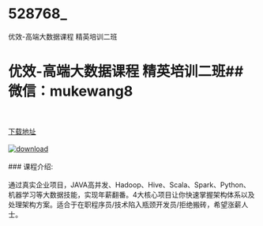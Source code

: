 # 528768_
优效-高端大数据课程 精英培训二班
# 优效-高端大数据课程 精英培训二班## 微信：mukewang8
<br/></br>[下载地址](http://www.36tz.cn/article/528768 "下载地址")
<br/></br>[![download](http://36tz.cn/muke_img/2019_11_356-46-300x169.jpg "下载地址")](http://www.36tz.cn/article/528768 "下载地址")
<br/></br>### 课程介绍:<br/></br>通过真实企业项目，JAVA高并发、Hadoop、Hive、Scala、Spark、Python、机器学习等大数据技能，实现年薪翻番。4大核心项目让你快速掌握架构体系以及处理架构方案。适合于在职程序员/技术陷入瓶颈开发员/拒绝搬砖，希望涨薪人士。


 
